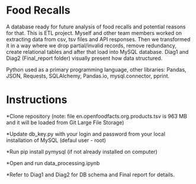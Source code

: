 # Food Recalls
A database ready for future analysis of food recalls and potential reasons for that. This is ETL project. Myself and other team members worked on extracting data from csv, tsv files and API responses. Then we transformed it in a way where we drop partial/invalid records, remove redundancy, create relational tables and after that load into MySQL database.  Diag1 and Diag2 (Final_report folder) visually present how data structured. 

Python used as a  primary programming language, other libraries: Pandas, JSON, Requests, SQLAlchemy, Pandas.io, mysql.connector, pprint.


# Instructions
*Clone repository (note: file en.openfoodfacts.org.products.tsv is 963 MB and it will be loaded from Git Large File Storage)

*Update db_key.py with your login and password from your local installation of MySQL (defaul user - root)

*Run pip install pymysql (if not already installed on computer)

*Open and run data_processing.ipynb

*Refer to Diag1 and Diag2 for DB schema and Final report for details. 
